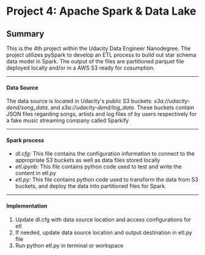 # Project 4: Apache Spark & Data Lake

## Summary
This is the 4th project within the Udacity Data Engineer Nanodegree.
The project utilizes pySpark to develop an ETL process to build out star schema data model in Spark.
The output of the files are partitioned parquet file deployed locally and/or in a AWS S3 ready for cosumption.

--------------------------------------------

#### Data Source
The data source is located in Udacity's public S3 buckets: *s3a://udacity-dend/song_data*, and *s3a://udacity-dend/log_data*. These buckets contain JSON files regarding songs, artists and log files of by users respectively for a fake music streaming company called Sparkify

--------------------------------------------
#### Spark process

 - *dl.cfg:* This file contains the configuration information to connect to the appropriate S3 buckets as well as data files stored locally
  - *etl.ipynb:* This file contains python code used to test and write the content in etl.py
  - *etl.py:* This file contains python code used to transform the data from S3 buckets, and deploy the data into partitioned files for Spark.

-------------------------
#### Implementation
1. Update dl.cfg with data source location and access configurations for etl 
2. If needed, update data source location and output destination in etl.py file
3. Run python etl.py in terminal or workspace